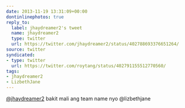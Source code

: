 ```yaml
---
date: 2013-11-19 13:31:09+00:00
dontinlinephotos: true
reply_to:
  label: jhaydreamer2's tweet
  name: jhaydreamer2
  type: twitter
  url: https://twitter.com/jhaydreamer2/status/402788693376651264/
source: twitter
syndicated:
- type: twitter
  url: https://twitter.com/roytang/status/402791155512770560/
tags:
- jhaydreamer2
- LizbethJane
---
```


[@jhaydreamer2](https://twitter.com/jhaydreamer2/) bakit mali ang team name nyo @lizbethjane